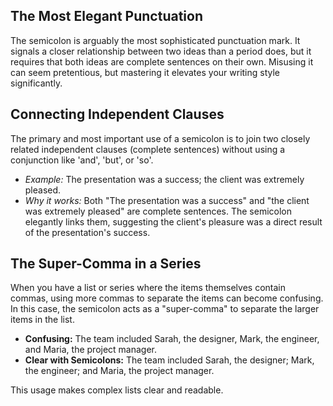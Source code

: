 ## The Most Elegant Punctuation
The semicolon is arguably the most sophisticated punctuation mark. It signals a closer relationship between two ideas than a period does, but it requires that both ideas are complete sentences on their own. Misusing it can seem pretentious, but mastering it elevates your writing style significantly.

## Connecting Independent Clauses
The primary and most important use of a semicolon is to join two closely related independent clauses (complete sentences) without using a conjunction like 'and', 'but', or 'so'.
- *Example:* The presentation was a success; the client was extremely pleased.
- *Why it works:* Both "The presentation was a success" and "the client was extremely pleased" are complete sentences. The semicolon elegantly links them, suggesting the client's pleasure was a direct result of the presentation's success.

## The Super-Comma in a Series
When you have a list or series where the items themselves contain commas, using more commas to separate the items can become confusing. In this case, the semicolon acts as a "super-comma" to separate the larger items in the list.
- **Confusing:** The team included Sarah, the designer, Mark, the engineer, and Maria, the project manager.
- **Clear with Semicolons:** The team included Sarah, the designer; Mark, the engineer; and Maria, the project manager.

This usage makes complex lists clear and readable.
